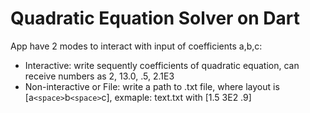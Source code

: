 # Quadratic Equation Solver on Dart

App have 2 modes to interact with input of coefficients a,b,c:
- Interactive: write sequently coefficients of quadratic equation,
can receive numbers as 2, 13.0, .5, 2.1E3
- Non-interactive or File: write a path to .txt file, where layout is
[a`<space>`b`<space>`c], exmaple: text.txt with [1.5 3E2 .9]
